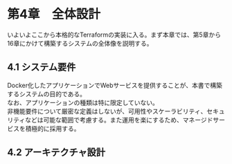 # 第4章　全体設計
いよいよここから本格的なTerraformの実装に入る。まず本章では、第5章から16章にかけて構築するシステムの全体像を説明する。

## 4.1 システム要件
Docker化したアプリケーションでWebサービスを提供することが、本書で構築するシステムの目的である。<br />
なお、アプリケーションの種類は特に限定していない。<br />
非機能要件について厳密な定義はしないが、可用性やスケーラビリティ、セキュリティなどは可能な範囲で考慮する。また運用を楽にするため、マネージドサービスを積極的に採用する。

## 4.2 アーキテクチャ設計
